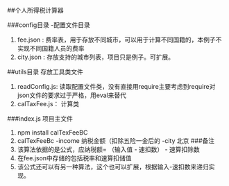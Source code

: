 ##个人所得税计算器


###config目录 -配置文件目录
1. fee.json : 费率表，用于存放不同城市，可以用于计算不同国籍的，本例子不实现不同国籍人员的费率
2. city.json : 存放支持的城市列表，项目只是例子。可扩展。


##utils目录 存放工具类文件
1. readConfig.js: 读取配置文件类，没有直接用require主要考虑到require对json文件的要求过于严格，用eval来替代
2. calTaxFee.js： 计算类

###index.js  项目主文件
1. npm install calTexFeeBC 
2. calTexFeeBc -income 纳税金额（扣除五险一金后的 -city 北京
###备注
1. 该算法依据的是公式，应纳税额= （输入值 - 速扣数） - 速算扣除数
2. 在fee.json中存储的包括税率和速算扣储值
3. 该公式还可以有另一种算法，这个也可以扩展，根据输入-速扣数来递归实现。


